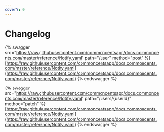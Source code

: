```yaml
---
coverY: 0
---
```


# Changelog

{% swagger src="https://raw.githubusercontent.com/commoncentsapp/docs.commoncents.com/master/reference/Notify.yaml" path="/user" method="post" %}
[https://raw.githubusercontent.com/commoncentsapp/docs.commoncents.com/master/reference/Notify.yaml](https://raw.githubusercontent.com/commoncentsapp/docs.commoncents.com/master/reference/Notify.yaml)
{% endswagger %}

{% swagger src="https://raw.githubusercontent.com/commoncentsapp/docs.commoncents.com/master/reference/Notify.yaml" path="/users/{userId}" method="patch" %}
[https://raw.githubusercontent.com/commoncentsapp/docs.commoncents.com/master/reference/Notify.yaml](https://raw.githubusercontent.com/commoncentsapp/docs.commoncents.com/master/reference/Notify.yaml)
{% endswagger %}

